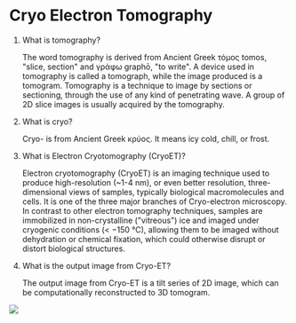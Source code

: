 # Cryo Electron Tomography

1. What is tomography?

   The word tomography is derived from Ancient Greek τόμος tomos, "slice, section" and γράφω graphō, "to write". A device used in tomography is called a tomograph, while the image produced is a tomogram. Tomography is a technique to image by sections or sectioning, through the use of any kind of penetrating wave. A group of 2D slice images is usually acquired by the tomography.

2. What is cryo?

   Cryo- is from Ancient Greek κρύος. It means icy cold, chill, or frost.

3. What is Electron Cryotomography (CryoET)?

   Electron cryotomography (CryoET) is an imaging technique used to produce high-resolution (~1-4 nm), or even better resolution, three-dimensional views of samples, typically biological macromolecules and cells. It is one of the three major branches of Cryo-electron microscopy. In contrast to other electron tomography techniques, samples are immobilized in non-crystalline ("vitreous") ice and imaged under cryogenic conditions (< −150 °C), allowing them to be imaged without dehydration or chemical fixation, which could otherwise disrupt or distort biological structures.

4. What is the output image from Cryo-ET?

   The output image from Cryo-ET is a tilt series of 2D image, which can be computationally reconstructed to 3D tomogram.



<img src="https://en.wikipedia.org/wiki/File:Electron_Tomography.tif">
